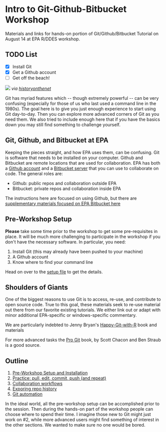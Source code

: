 # Intro to Git-Github-Bitbucket Workshop

Materials and links for hands-on portion of Git/Github/Bitbucket Tutorial on August 14 at EPA R/DDES workshop.

## TODO List

- [x] Install Git
- [x] Get a Github account
- [ ] Get off the beach!

![](https://www.historyonthenet.com/wp-content/uploads/2016/11/overlord.jpg)
*via [historyonthenet](https://www.historyonthenet.com/beachmasters/)*

Git has myriad features which -- though extremely powerful -- can be very confusing (especially for those of us who last used a command line in the 1980s). The goal here is to give you just enough experience to start using Git day-to-day. Then you can explore more advanced corners of Git as you need them. We also tried to include enough here that if you have the basics down you may still find something to challenge yourself.


## Git, Github, and Bitbucket at EPA

Keeping the pieces straight, and how EPA uses them, can be confusing. Git is software that needs to be installed on your computer. Github and Bitbucket are remote locations that are used for collaboration. EPA has both a [Github account](https://github.com/USEPA) and a [Bitbucket server](https://bitbucket.epa.gov/) that you can use to collaborate on code. The general roles are:

- Github: public repos and collaboration outside EPA
- Bitbucket: private repos and collaboration inside EPA

The instructions here are focused on using Github, but there are [supplementary materials focused on EPA Bitbucket here](https://bitbucket.epa.gov/projects/RDDES/repos/epa-bitbucket-intro/browse) 


## Pre-Workshop Setup

**Please** take some time prior to the workshop to get some pre-requisites in place. It will be much more challenging to participate in the workshop if you don't have the necessary software. In particular, you need:

1) Install Git (this may already have been pushed to your machine)
2) A Github account
3) Know where to find your command line

Head on over to the [setup file](01-setup.md) to get the details.


## Shoulders of Giants

One of the biggest reasons to use Git is to access, re-use, and contribute to open source code. True to this goal, these materials seek to re-use material out there from our favorite existing tutorials. We either link out or adapt with minor additional EPA-specific or windows-specific commentary.

We are particularly indebted to Jenny Bryan's [Happy-Git-with-R](http://happygitwithr.com/) book and materials
    
For more advanced tasks the [Pro Git](https://git-scm.com/book/en/v2) book, by Scott Chacon and Ben Straub is a good source.


## Outline

1) [Pre-Workshop Setup and Installation](01-setup.md)
2) [Practice: pull, edit, commit, push (and repeat)](02-practice.md)
3) [Collaboration workflows](03-collaboration.md)
4) [Exporing repo history](04-history.md)
5) [Git automation](05-automation.md)

In the ideal world, all the pre-workshop setup can be accomplished prior to the session. Then during the hands-on part of the workshop people can choose where to spend their time. I imagine those new to Git might just work on #2, while more advanced users might find something of interest in the other sections. We wanted to make sure no one would be bored.